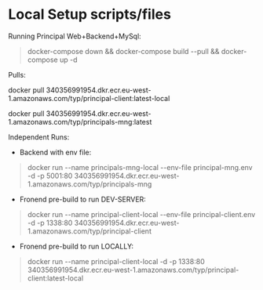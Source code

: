 # Local Setup scripts/files

Running Principal Web+Backend+MySql:

> docker-compose down && docker-compose build --pull && docker-compose up -d


Pulls:

docker pull 340356991954.dkr.ecr.eu-west-1.amazonaws.com/typ/principal-client:latest-local



docker pull 340356991954.dkr.ecr.eu-west-1.amazonaws.com/typ/principals-mng:latest

Independent Runs:

* Backend with env file:
> docker run --name principals-mng-local --env-file principal-mng.env -d -p 5001:80 340356991954.dkr.ecr.eu-west-1.amazonaws.com/typ/principals-mng

* Fronend pre-build to run DEV-SERVER:
> docker run --name principal-client-local --env-file principal-client.env -d -p 1338:80 340356991954.dkr.ecr.eu-west-1.amazonaws.com/typ/principal-client

* Fronend pre-build to run LOCALLY:
> docker run --name principal-client-local -d -p 1338:80 340356991954.dkr.ecr.eu-west-1.amazonaws.com/typ/principal-client:latest-local